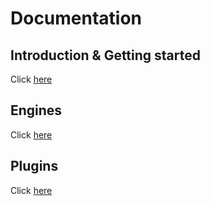 # Documentation

## Introduction & Getting started

Click [here](https://github.com/HazardDede/pnp/blob/master/README.md)

## Engines

Click [here](https://github.com/HazardDede/pnp/blob/master/docs/engines/README.md)

## Plugins

Click [here](https://github.com/HazardDede/pnp/blob/master/docs/plugins/README.md)